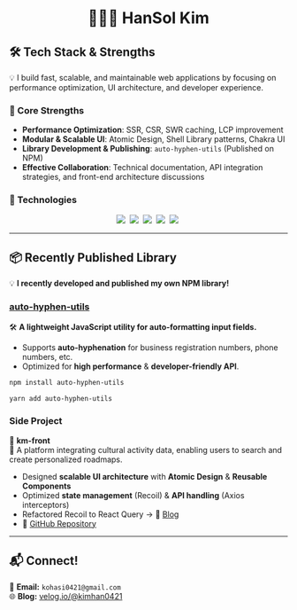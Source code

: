 <h1 align="center">
 👩🏻‍💻 HanSol Kim<br/>
</h1>

## 🛠 **Tech Stack & Strengths**  
💡 I build fast, scalable, and maintainable web applications by focusing on performance optimization, UI architecture, and developer experience.

### **🚀 Core Strengths**
- **Performance Optimization**: SSR, CSR, SWR caching, LCP improvement 
- **Modular & Scalable UI**: Atomic Design, Shell Library patterns, Chakra UI  
- **Library Development & Publishing**: `auto-hyphen-utils` (Published on NPM)  
- **Effective Collaboration**: Technical documentation, API integration strategies, and front-end architecture discussions   

### **🔧 Technologies**
<p align="center">
  <img src="https://img.shields.io/badge/JavaScript-F7DF1E?style=flat-square&logo=JavaScript&logoColor=black"/>&nbsp
  <img src="https://img.shields.io/badge/React-61DAFB?style=flat-square&logo=React&logoColor=black"/>&nbsp
  <img src="https://img.shields.io/badge/TypeScript-3178C6?style=flat-square&logo=TypeScript&logoColor=white"/>&nbsp
  <img src="https://img.shields.io/badge/Next.js-000000?style=flat-square&logo=Next.js&logoColor=white"/>&nbsp
  <img src="https://img.shields.io/badge/SWR-000000?style=flat-square&logo=vercel&logoColor=white"/>&nbsp
</p>

---

## 📦 **Recently Published Library**
💡 **I recently developed and published my own NPM library!**  

### **[auto-hyphen-utils](https://www.npmjs.com/package/auto-hyphen-utils)**
🛠 **A lightweight JavaScript utility for auto-formatting input fields.**  
- Supports **auto-hyphenation** for business registration numbers, phone numbers, etc.  
- Optimized for **high performance** & **developer-friendly API**.  

```sh
npm install auto-hyphen-utils
```
```sh
yarn add auto-hyphen-utils
```

### **Side Project**

🚀 **km-front**  
📌 A platform integrating cultural activity data, enabling users to search and create personalized roadmaps. 
- Designed **scalable UI architecture** with **Atomic Design** & **Reusable Components**  
- Optimized **state management** (Recoil) & **API handling** (Axios interceptors)  
- Refactored Recoil to React Query → 📄 [Blog](https://velog.io/@kimhan0421/React%EC%97%90%EC%84%9C-API-%EB%8D%B0%EC%9D%B4%ED%84%B0%EB%A5%BC-%EA%B0%80%EC%A0%B8%EC%98%A4%EB%8A%94-%EB%B0%A9%EB%B2%95-Recoil-vs.-React-Query)
- 🔗 [GitHub Repository](https://github.com/teamesa/km-front)

---

## 📬 **Connect!**
📧 **Email:** `kohasi0421@gmail.com`  
🌐 **Blog:** [velog.io/@kimhan0421](https://velog.io/@kimhan0421)  
 
